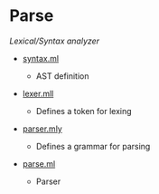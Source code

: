 # Parse

_Lexical/Syntax analyzer_

- [syntax.ml](syntax.ml)

  - AST definition

- [lexer.mll](lexer.mll)

  - Defines a token for lexing

- [parser.mly](parser.mly)

  - Defines a grammar for parsing

- [parse.ml](parse.ml)
  - Parser

